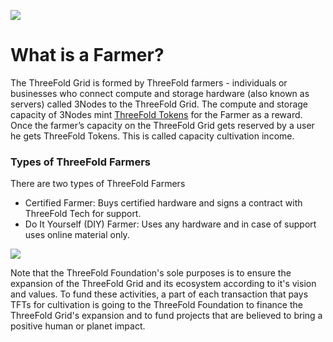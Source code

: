 ![](./img/whatisafarmer.png)

# What is a Farmer?
The ThreeFold Grid is formed by ThreeFold farmers - individuals or businesses who connect compute and storage hardware (also known as servers) called 3Nodes to the ThreeFold Grid. The compute and storage capacity of 3Nodes mint [ThreeFold Tokens](token_what.md) for the Farmer as a reward. Once the farmer’s capacity on the ThreeFold Grid gets reserved by a user he gets ThreeFold Tokens. This is called capacity cultivation income.

### Types of ThreeFold Farmers
There are two types of ThreeFold Farmers
- Certified Farmer: Buys certified hardware and signs a contract with ThreeFold Tech for support.
- Do It Yourself (DIY) Farmer: Uses any hardware and in case of support uses online material only.

![](circular_tft.png)

Note that the ThreeFold Foundation's sole purposes is to ensure the expansion of the ThreeFold Grid and its ecosystem according to it's vision and values. To fund these activities, a part of each transaction that pays TFTs for cultivation is going to the ThreeFold Foundation to finance the ThreeFold Grid's expansion and to fund projects that are believed to bring a positive human or planet impact.